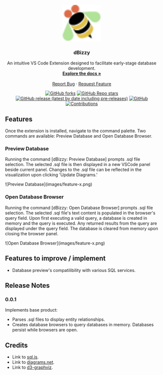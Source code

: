 <p align="center">
  <a href="https://github.com/oslabs-beta/dBizzy">
    <img src="assets/dbizzy-logo.png" alt="Logo" height="120">
  </a>

  <h3 align="center">dBizzy</h3>

  <p align="center">
    An intuitive VS Code Extension designed to facilitate early-stage database development.
    <br />
    <a href="https://github.com/oslabs-beta/dBizzy"><strong>Explore the docs »</strong></a>
    <br />
    <br />
    <a href="https://github.com/oslabs-beta/dBizzy/issues">Report Bug</a>
    ·
    <a href="https://github.com/oslabs-beta/dBizzy/issues">Request Feature</a>
  </p>
    <!-- BADGES -->
  <p align="center">
    <!-- FORKS -->
    <a href="https://github.com/oslabs-beta/dBizzy/network/members"><img alt="GitHub forks" src="https://img.shields.io/github/forks/oslabs-beta/dBizzy"></a>
    <!-- STARS -->
    <a href="https://github.com/oslabs-beta/dBizzy/stargazers"><img alt="GitHub Repo stars" src="https://img.shields.io/github/stars/oslabs-beta/dBizzy"></a>
    <!-- GITHUB RELEASE VERSION -->
    <a href="https://github.com/oslabs-beta/dBizzy/releases"><img alt="GitHub release (latest by date including pre-releases)" src="https://img.shields.io/github/v/release/oslabs-beta/sapling?include_prereleases"></a>
    <!-- LICENSE -->
    <a href="https://github.com/oslabs-beta/dBizzy/LICENSE"><img alt="GitHub" src="https://img.shields.io/github/license/oslabs-beta/dBizzy"></a>
    <!-- CONTRIBUTIONS -->
    <a href="https://github.com/oslabs-beta/dBizzy/README.md"><img alt="Contributions" src="https://img.shields.io/badge/contributors-welcome-brightgreen"></a>
  </p>
</p>

## Features

Once the extension is installed, navigate to the command palette. Two commands are available: Preview Database and Open Database Browser.  

### Preview Database

Running the command [dBizzy: Preview Database] prompts .sql file selection.  The selected .sql file is then displayed in a new VSCode panel beside current panel.  Changes to the .sql file can be reflected in the visualization upon clicking 'Update Diagrams.'

\!\[Preview Database\]\(images/feature-x.png\)

### Open Database Browser

Running the command [dBizzy: Open Database Browser] prompts .sql file selection. The selected .sql file's text content is populated in the browser's query field.  Upon first executing a valid query, a database is created in memory and the query is executed.  Any returned results from the query are displayed under the query field.  The database is cleared from memory upon closing the browser panel.  

\!\[Open Database Browser\]\(images/feature-x.png\)

## Features to improve / implement

* Database preview's compatilibility with various SQL services.  

## Release Notes

### 0.0.1

Implements base product:
* Parses .sql files to display entity relationships.
* Creates database browsers to query databases in memory.  Databases persist while browsers are open.

## Credits

* Link to [sql.js](https://www.npmjs.com/package/sql.js).
* Link to [diagrams.net](https://www.diagrams.net/).
* Link to [d3-graphviz](https://www.npmjs.com/package/d3-graphviz).